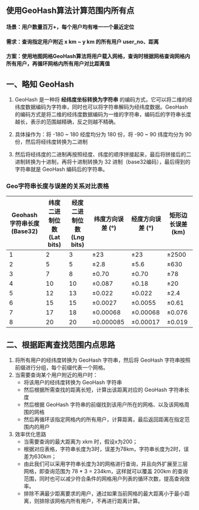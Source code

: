 
## 使用GeoHash算法计算范围内所有点
#### 场景：用户数量百万+，每个用户均有唯一一个最近定位
#### 需求：查询指定用户附近 x km ~ y km 的所有用户 user_no、距离
#### 方案：使用地图网格GeoHash算法将用户载入网格，查询时根据网格查询网格内所有用户，再循环网格内所有用户对比距离值

## 一、略知 GeoHash

1. GeoHash 是一种将 **经纬度坐标转换为字符串** 的编码方式，它可以将二维的经纬度数据编码为字符串，同时也可以将字符串解码为经纬度数据。GeoHash 的编码方式是将二维的经纬度数据编码为一维的字符串，编码后的字符串长度越长，表示的范围越精确，反之则越不精确。

2. 具体操作为：将 -180 ~ 180 经度均分为 180 份，将 -90 ~ 90 纬度均分为 90 份，然后将经纬度转换为二进制
3. 然后将经纬度的二进制再按照经度、纬度的顺序拼接起来，最后将拼接后的二进制转换为十进制，再将十进制转换为 32 进制（base32编码），最后得到的字符串就是 GeoHash 编码后的字符串。

### **Geo字符串长度与误差的关系对比表格**
| Geohash 字符串长度 (Base32) | 纬度二进制位数 (Lat bits) | 经度二进制位数 (Lng bits) | 纬度方向误差 (°) | 经度方向误差  (°) | 矩形边长误差 (km) |
| -------- | -------- | -------- | -------- | -------- | -------- |
| 1 | 2 | 3 | ±23 | ±23 | ±2500 |
| 2 | 5 | 5 | ±2.8 | ±5.6 | ±630 |
| 3 | 7 | 8 | ±0.70 | ±0.70 | ±78 |
| 4 | 10 | 10 | ±0.087 | ±0.18 | ±20 |
| 5 | 12 | 13 | ±0.022 | ±0.022 | ±2.4 |
| 6 | 15 | 15 | ±0.0027 | ±0.0055 | ±0.61 |
| 7 | 17 | 18 | ±0.00068 | ±0.00068 | ±0.076 |
| 8 | 20 | 20 | ±0.000085 | ±0.00017 | ±0.019 |

## 二、根据距离查找范围内点思路

1. 将所有用户的经纬度转换为 GeoHash 字符串，然后将 GeoHash 字符串按照前缀进行分组，每个前缀代表一个网格。
2. 当需要查询某个用户附近的用户时：
    - 将该用户的经纬度转换为 GeoHash 字符串
    - 然后根据所需查找的距离长短，计算出该距离对应的 GeoHash 字符串长度
    - 然后根据 GeoHash 字符串的前缀找到该用户所在的网格、以及该网格周围的网格
    - 然后再循环该指定网格内的所有用户，计算距离，最后返回距离在指定范围内的用户
3. 效率优化思路
    - 当需要查询的最大距离为 xkm 时，假设x为200；
    - 根据对应表格，字符串长度为3时，误差为78km，字符串长度为2时，误差为630km；
    - 由此我们可以采用字符串长度为3的网格进行查询，并且向外扩展至三层网格，即查询范围为 78 * 3 = 234km，这样就可以覆盖 200km 的查询范围，同时也可以减少符合条件的网格用户列表的循环次数，提高查询效率。
    - 排除不满最少距离要求的用户，通过如果当前网格的最大距离小于最小距离，则排除该网格内所有用户，不再进行距离计算。

